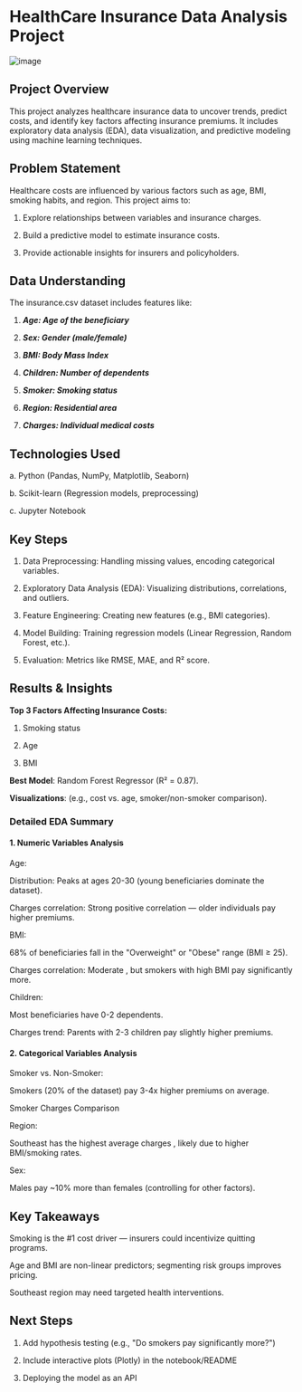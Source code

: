 # HealthCare Insurance Data Analysis Project

![image](https://github.com/user-attachments/assets/e135b87d-3589-41af-97cf-dd5edae94a55)

## Project Overview

This project analyzes healthcare insurance data to uncover trends, predict costs, and identify key factors affecting insurance premiums. It includes exploratory data analysis (EDA), data visualization, and predictive modeling using machine learning techniques.

## Problem Statement

Healthcare costs are influenced by various factors such as age, BMI, smoking habits, and region. This project aims to:

1. Explore relationships between variables and insurance charges.

2. Build a predictive model to estimate insurance costs.

3. Provide actionable insights for insurers and policyholders.


## Data Understanding

The  insurance.csv dataset includes features like:

1. ***Age: Age of the beneficiary***

2. ***Sex: Gender (male/female)***

3. ***BMI: Body Mass Index***

4. ***Children: Number of dependents***

5. ***Smoker: Smoking status***

6. ***Region: Residential area***

7. ***Charges: Individual medical costs***

## Technologies Used

a. Python (Pandas, NumPy, Matplotlib, Seaborn)

b. Scikit-learn (Regression models, preprocessing)

c. Jupyter Notebook

## Key Steps
1. Data Preprocessing: Handling missing values, encoding categorical variables.

2. Exploratory Data Analysis (EDA): Visualizing distributions, correlations, and outliers.

3. Feature Engineering: Creating new features (e.g., BMI categories).

4. Model Building: Training regression models (Linear Regression, Random Forest, etc.).

5. Evaluation: Metrics like RMSE, MAE, and R² score.

## Results & Insights

**Top 3 Factors Affecting Insurance Costs:**

1. Smoking status

2. Age

3. BMI

**Best Model**: Random Forest Regressor (R² = 0.87).

**Visualizations**:  (e.g., cost vs. age, smoker/non-smoker comparison).

 ### Detailed EDA Summary
 
#### 1. Numeric Variables Analysis
Age:

Distribution: Peaks at ages 20-30 (young beneficiaries dominate the dataset).

Charges correlation: Strong positive correlation  — older individuals pay higher premiums.

BMI:

68% of beneficiaries fall in the "Overweight" or "Obese" range (BMI ≥ 25).

Charges correlation: Moderate , but smokers with high BMI pay significantly more.

Children:

Most beneficiaries have 0-2 dependents.

Charges trend: Parents with 2-3 children pay slightly higher premiums.

#### 2. Categorical Variables Analysis
Smoker vs. Non-Smoker:

Smokers (20% of the dataset) pay 3-4x higher premiums on average.

Smoker Charges Comparison 

Region:

Southeast has the highest average charges , likely due to higher BMI/smoking rates.

Sex:

Males pay ~10% more than females (controlling for other factors).

## Key Takeaways

Smoking is the #1 cost driver — insurers could incentivize quitting programs.

Age and BMI are non-linear predictors; segmenting risk groups improves pricing.

Southeast region may need targeted health interventions.



## Next Steps

1. Add hypothesis testing (e.g., "Do smokers pay significantly more?")

2. Include interactive plots (Plotly) in the notebook/README

3. Deploying the model as an API




